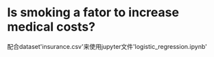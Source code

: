 # Is smoking a fator to increase medical costs?
配合dataset'insurance.csv'来使用jupyter文件'logistic_regression.ipynb'
